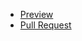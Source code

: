 
- [Preview](https://yazheviks.github.io/Mate/)
- [Pull Request](https://github.com/yazheviks/Mate/pull/1/files)



